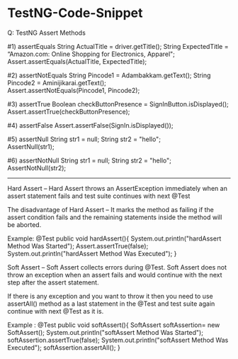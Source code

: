 # TestNG-Code-Snippet

Q: TestNG Assert Methods

#1) assertEquals
String ActualTitle = driver.getTitle();
String ExpectedTitle = “Amazon.com: Online Shopping for Electronics, Apparel";
Assert.assertEquals(ActualTitle, ExpectedTitle);


#2) assertNotEquals
String Pincode1 = Adambakkam.getText();
String Pincode2 = Aminijikarai.getText();       
Assert.assertNotEquals(Pincode1, Pincode2);

#3) assertTrue
Boolean checkButtonPresence = SignInButton.isDisplayed();    
Assert.assertTrue(checkButtonPresence);

#4) assertFalse
Assert.assertFalse(SignIn.isDisplayed());

#5) assertNull
String str1 = null;
String str2 = "hello";              
AssertNull(str1); 

#6) assertNotNull
String str1 = null;
String str2 = "hello";              
AssertNotNull(str2); 


---------------------------------------------------------------------------------------------------------------------------------------------------

Hard Assert – Hard Assert throws an AssertException immediately when an assert statement fails and test suite continues with next @Test

The disadvantage of Hard Assert – It marks the method as failing if the assert condition fails and the remaining statements inside the method will be aborted.

Example:
@Test
public void hardAssert(){
	System.out.println("hardAssert Method Was Started");
	Assert.assertTrue(false);
	System.out.println("hardAssert Method Was Executed");
}
	
Soft Assert – Soft Assert collects errors during @Test. Soft Assert does not throw an exception when an assert fails and would continue with the next step after the assert statement.

If there is any exception and you want to throw it then you need to use assertAll() method as a last statement in the @Test and test suite again continue with next @Test as it is.

Example :
@Test
public void softAssert(){
	SoftAssert softAssertion= new SoftAssert();
	System.out.println("softAssert Method Was Started");
	softAssertion.assertTrue(false);
	System.out.println("softAssert Method Was Executed");
	softAssertion.assertAll();
}



